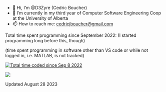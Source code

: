 - 👋 Hi, I’m @D3Zyre (Cedric Boucher)
- 🌱 I’m currently in my third year of Computer Software Engineering Coop at the University of Alberta
- 📫 How to reach me: cedricjboucher@gmail.com

Total time spent programming since September 2022: (I started programming long before this, though)

(time spent programming in software other than VS code or while not logged in, i.e. MATLAB, is not tracked)

<a href="https://wakatime.com/@bac6b0f1-e005-4a6c-b036-ab6b96c4c0ed"><img src="https://wakatime.com/badge/user/bac6b0f1-e005-4a6c-b036-ab6b96c4c0ed.svg" alt="Total time coded since Sep 8 2022" /></a>

<a><img src="https://wakatime.com/share/@bac6b0f1-e005-4a6c-b036-ab6b96c4c0ed/4d2d9a3f-4776-4760-93c9-a5b0eabdf77a.svg"></a>

Updated August 28 2023
<!---
D3Zyre/D3Zyre is a ✨ special ✨ repository because its `README.md` (this file) appears on your GitHub profile.
You can click the Preview link to take a look at your changes.
--->
